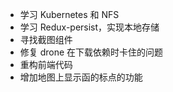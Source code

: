 + 学习 Kubernetes  和 NFS
+ 学习 Redux-persist，实现本地存储
+ 寻找截图组件
+ 修复 drone 在下载依赖时卡住的问题
+ 重构前端代码
+ 增加地图上显示函的标点的功能